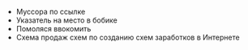 * Муссора по ссылке
* Указатель на место в бобике
* Помоляся ввокомить 
* Схема продаж схем по созданию схем заработков в Интернете
